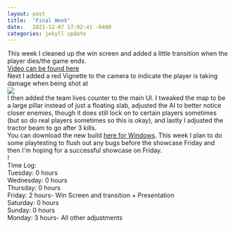 ```yaml
---
layout: post
title:  "Final Week"
date:   2021-12-07 17:02:41 -0400
categories: jekyll update
---
```

This week I cleaned up the win screen and added a little transition when the player dies/the game ends.
<br>[Video can be found here](https://imgur.com/a/oCuRpE3)
<br>Next I added a red Vignette to the camera to indicate the player is taking damage when being shot at
<br>![](https://i.imgur.com/nGImgoD.png)
<br>I then added the team lives counter to the main UI. I tweaked the map to be a large pillar instead of just a floating slab, adjusted the AI to better notice closer enemies, though it does still lock on to certain players sometimes (but so do real players sometimes so this is okay), and lastly I adjusted the tractor beam to go after 3 kills.
<br>You can download the new build [here for Windows](https://drive.google.com/file/d/1jkasFRkHWlipxCohJl3m4ESPoIZ5SksC/view?usp=sharing). This week I plan to do some playtesting to flush out any bugs before the showcase Friday and then I'm hoping for a successful showcase on Friday.
<br>!
<br>Time Log:
<br>Tuesday: 0 hours
<br>Wednesday: 0 hours
<br>Thursday: 0 hours
<br>Friday: 2 hours- Win Screen and transition + Presentation
<br>Saturday: 0 hours
<br>Sunday: 0 hours
<br>Monday: 3 hours- All other adjustments
